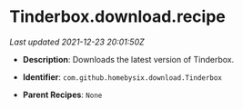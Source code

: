 # Tinderbox.download.recipe

_Last updated 2021-12-23 20:01:50Z_

- **Description**: Downloads the latest version of Tinderbox.

- **Identifier**: `com.github.homebysix.download.Tinderbox`

- **Parent Recipes**: `None`

